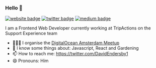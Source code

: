 ### Hello 👋

[![website badge](https://img.shields.io/badge/website-davidendersby.me-green?style=flat-square)](https://www.davidendersby.me)
[![twitter badge](https://img.shields.io/badge/twitter-@DavidEndersby1-blue?style=flat-square&logo=twitter)](https://twitter.com/DavidEndersby1)
[![medium badge](https://img.shields.io/badge/medium-@daendersby-purple?style=flat-square&logo=medium)](https://medium.com/@daendersby)

I am a Frontend Web Developer currently working at TripActions on the Support Experience team

- 🧑🏻‍🏫 I organise the [DigitalOcean Amsterdam Meetup](https://www.meetup.com/digitaloceanamsterdam/)
- 🤔 I know some things about: Javascript, React and Gardening
- 📫 How to reach me: https://twitter.com/DavidEndersby1
- 😄 Pronouns: Him

<!--
**Davetherave2010/Davetherave2010** is a ✨ _special_ ✨ repository because its `README.md` (this file) appears on your GitHub profile.

Here are some ideas to get you started:

- 🔭 I’m currently working on ...
- 🌱 I’m currently learning ...
- 👯 I’m looking to collaborate on ...
- 🤔 I’m looking for help with ...
- 💬 Ask me about ...
- 📫 How to reach me: ...
- 😄 Pronouns: ...
- ⚡ Fun fact: ...
-->
